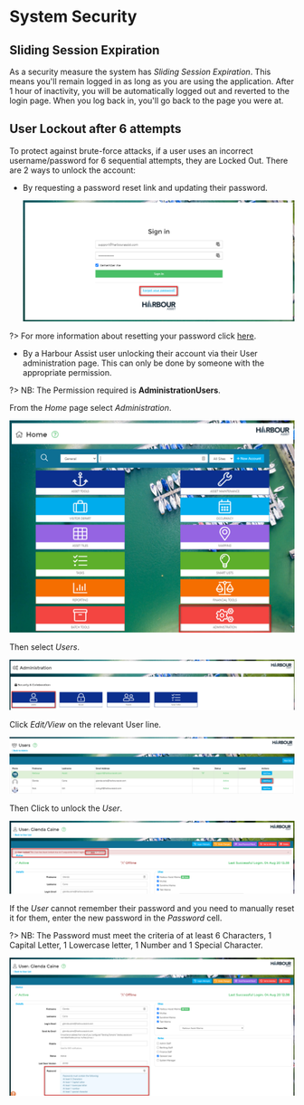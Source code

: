 # System Security

## Sliding Session Expiration

As a security measure the system has *Sliding Session Expiration*.  This means you'll remain logged in as long as you are using the application.  After 1 hour of inactivity, you will be automatically logged out and reverted to the login page.  When you log back in, you'll go back to the page you were at. 

## User Lockout after 6 attempts

To protect against brute-force attacks, if a user uses an incorrect username/password for 6 sequential attempts, they are Locked Out.  There are 2 ways to unlock the account:

- By requesting a password reset link and updating their password.

  ![image-20200824114032502](image-20200824114032502.png)

  

?> For more information about resetting your password click [here](GeneralNavigation/PasswordRecovery.md).

- By a Harbour Assist user unlocking their account via their User administration page.  This can only be done by someone with the appropriate permission.  

?> NB: The Permission required is **AdministrationUsers**.

From the *Home* page select *Administration*.

![image-20200824120133556](image-20200824120133556.png)

Then select *Users*.

![image-20200824120306325](image-20200824120306325.png)

Click *Edit/View* on the relevant User line.

![image-20200824120407125](image-20200824120407125.png)

Then Click to unlock the *User*.

![image-20200824115020221](image-20200824115020221.png)

If the *User* cannot remember their password and you need to manually reset it for them, enter the new password in the *Password* cell.

?> NB: The Password must meet the criteria of at least 6 Characters, 1 Capital Letter, 1 Lowercase letter, 1 Number and 1 Special Character.

![image-20200824115210773](image-20200824115210773.png)